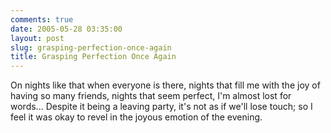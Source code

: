 ```yaml
---
comments: true
date: 2005-05-28 03:35:00
layout: post
slug: grasping-perfection-once-again
title: Grasping Perfection Once Again
---
```


On nights like that when everyone is there, nights that fill me with the joy of having so many friends, nights that seem perfect, I'm almost lost for words...  Despite it being a leaving party, it's not as if we'll lose touch; so I feel it was okay to revel in the joyous emotion of the evening.
